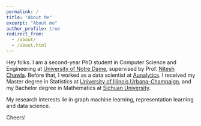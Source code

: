 ```yaml
---
permalink: /
title: "About Me"
excerpt: "About me"
author_profile: true
redirect_from: 
  - /about/
  - /about.html
---
```


Hey folks. I am a second-year PhD student in Computer Science and Engineering at [University of Notre Dame](https://www.nd.edu/), supervised by Prof. [Nitesh Chawla](https://niteshchawla.nd.edu/). Before that, I worked as a data scientist at [Aunalytics](https://www.aunalytics.com/). I received my Master degree in Statistics at [University of Illinois Urbana-Champaign](https://stat.illinois.edu/), and my Bachelor degree in Mathematics at [Sichuan University](https://en.scu.edu.cn/).

My research interests lie in graph machine learning, representation learning and data science. 

Cheers!